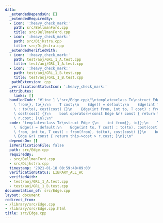 ```yaml
---
data:
  _extendedDependsOn: []
  _extendedRequiredBy:
  - icon: ':heavy_check_mark:'
    path: src/BellmanFord.cpp
    title: src/BellmanFord.cpp
  - icon: ':heavy_check_mark:'
    path: src/Dijkstra.cpp
    title: src/Dijkstra.cpp
  _extendedVerifiedWith:
  - icon: ':heavy_check_mark:'
    path: test/aoj/GRL_1_A.test.cpp
    title: test/aoj/GRL_1_A.test.cpp
  - icon: ':heavy_check_mark:'
    path: test/aoj/GRL_1_B.test.cpp
    title: test/aoj/GRL_1_B.test.cpp
  _pathExtension: cpp
  _verificationStatusIcon: ':heavy_check_mark:'
  attributes:
    links: []
  bundledCode: "#line 1 \"src/Edge.cpp\"\ntemplate<class T>\nstruct Edge {\n    int\
    \ from{}, to{};\n    T cost;\n    Edge() = default;\n    Edge(int to, T cost)\
    \ : to(to), cost(cost) {}\n    Edge(int from, int to, T cost) : from(from), to(to),\
    \ cost(cost) {}\n    bool operator>(const Edge &r) const { return this->cost >\
    \ r.cost; }\n};\n"
  code: "template<class T>\nstruct Edge {\n    int from{}, to{};\n    T cost;\n  \
    \  Edge() = default;\n    Edge(int to, T cost) : to(to), cost(cost) {}\n    Edge(int\
    \ from, int to, T cost) : from(from), to(to), cost(cost) {}\n    bool operator>(const\
    \ Edge &r) const { return this->cost > r.cost; }\n};\n"
  dependsOn: []
  isVerificationFile: false
  path: src/Edge.cpp
  requiredBy:
  - src/BellmanFord.cpp
  - src/Dijkstra.cpp
  timestamp: '2021-01-18 08:59:48+09:00'
  verificationStatus: LIBRARY_ALL_AC
  verifiedWith:
  - test/aoj/GRL_1_A.test.cpp
  - test/aoj/GRL_1_B.test.cpp
documentation_of: src/Edge.cpp
layout: document
redirect_from:
- /library/src/Edge.cpp
- /library/src/Edge.cpp.html
title: src/Edge.cpp
---
```

